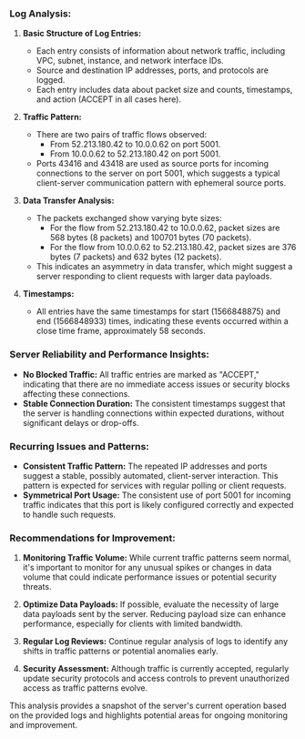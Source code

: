 ### Log Analysis:

1. **Basic Structure of Log Entries:**
   - Each entry consists of information about network traffic, including VPC, subnet, instance, and network interface IDs.
   - Source and destination IP addresses, ports, and protocols are logged.
   - Each entry includes data about packet size and counts, timestamps, and action (ACCEPT in all cases here).

2. **Traffic Pattern:**
   - There are two pairs of traffic flows observed:
     - From 52.213.180.42 to 10.0.0.62 on port 5001.
     - From 10.0.0.62 to 52.213.180.42 on port 5001.
   - Ports 43416 and 43418 are used as source ports for incoming connections to the server on port 5001, which suggests a typical client-server communication pattern with ephemeral source ports.

3. **Data Transfer Analysis:**
   - The packets exchanged show varying byte sizes:
     - For the flow from 52.213.180.42 to 10.0.0.62, packet sizes are 568 bytes (8 packets) and 100701 bytes (70 packets).
     - For the flow from 10.0.0.62 to 52.213.180.42, packet sizes are 376 bytes (7 packets) and 632 bytes (12 packets).
   - This indicates an asymmetry in data transfer, which might suggest a server responding to client requests with larger data payloads.

4. **Timestamps:**
   - All entries have the same timestamps for start (1566848875) and end (1566848933) times, indicating these events occurred within a close time frame, approximately 58 seconds.

### Server Reliability and Performance Insights:

- **No Blocked Traffic:** All traffic entries are marked as "ACCEPT," indicating that there are no immediate access issues or security blocks affecting these connections.
- **Stable Connection Duration:** The consistent timestamps suggest that the server is handling connections within expected durations, without significant delays or drop-offs.

### Recurring Issues and Patterns:

- **Consistent Traffic Pattern:** The repeated IP addresses and ports suggest a stable, possibly automated, client-server interaction. This pattern is expected for services with regular polling or client requests.
- **Symmetrical Port Usage:** The consistent use of port 5001 for incoming traffic indicates that this port is likely configured correctly and expected to handle such requests.

### Recommendations for Improvement:

1. **Monitoring Traffic Volume:** While current traffic patterns seem normal, it's important to monitor for any unusual spikes or changes in data volume that could indicate performance issues or potential security threats.

2. **Optimize Data Payloads:** If possible, evaluate the necessity of large data payloads sent by the server. Reducing payload size can enhance performance, especially for clients with limited bandwidth.

3. **Regular Log Reviews:** Continue regular analysis of logs to identify any shifts in traffic patterns or potential anomalies early.

4. **Security Assessment:** Although traffic is currently accepted, regularly update security protocols and access controls to prevent unauthorized access as traffic patterns evolve.

This analysis provides a snapshot of the server's current operation based on the provided logs and highlights potential areas for ongoing monitoring and improvement.

